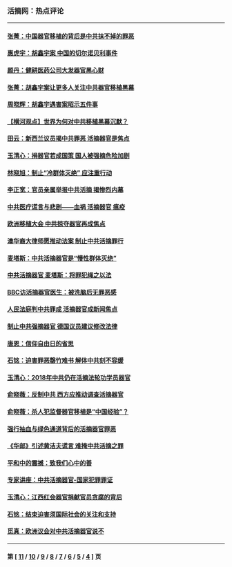 ### 活摘网：热点评论
---
#### [张菁：中国器官移植的背后是中共抹不掉的罪恶](../../pages/nf5879/n13974977.md?04280430) 
#### [惠虎宇：胡鑫宇案 中国的切尔诺贝利事件](../../pages/nf5879/n13942916.md?04280430) 
#### [颜丹：健耕医药公司大发器官黑心财](../../pages/nf5879/n13940134.md?04280430) 
#### [张菁：胡鑫宇案让更多人关注中共器官移植黑幕](../../pages/nf5879/n13929073.md?04280430) 
#### [周晓辉：胡鑫宇遇害案昭示五件事](../../pages/nf5879/n13921870.md?04280430) 
#### [【横河观点】世界为何对中共移植黑幕沉默？](../../pages/nf5879/n13244249.md?04280430) 
#### [田云：新西兰议员揭中共罪恶 活摘器官是焦点](../../pages/nf5879/n13070629.md?04280430) 
#### [玉清心：捐器官若成国策 国人被强摘危险加剧](../../pages/nf5879/n12802713.md?04280430) 
#### [林晓旭：制止“冷群体灭绝” 应注重行动](../../pages/nf5879/n12779736.md?04280430) 
#### [李正宽：官员亲属举报中共活摘 揭惨烈内幕](../../pages/nf5879/n12684490.md?04280430) 
#### [中共医疗谎言与悲剧——血祸 活摘器官 瘟疫](../../pages/nf5879/n12372103.md?04280430) 
#### [欧洲移植大会 中共掠夺器官再成焦点](../../pages/nf5879/n11538883.md?04280430) 
#### [澳华裔大律师愿推动法案 制止中共活摘罪行](../../pages/nf5879/n11377039.md?04280430) 
#### [麦塔斯：中共活摘器官是“慢性群体灭绝”](../../pages/nf5879/n11350529.md?04280430) 
#### [中共活摘器官 麦塔斯：将罪犯绳之以法](../../pages/nf5879/n11347973.md?04280430) 
#### [BBC访活摘器官医生：被洗脑后无罪恶感](../../pages/nf5879/n11335935.md?04280430) 
#### [人民法庭判中共罪成 活摘器官成新闻焦点](../../pages/nf5879/n11331578.md?04280430) 
#### [制止中共强摘器官 德国议员建议修改法律](../../pages/nf5879/n11249451.md?04280430) 
#### [唐恩：信仰自由日的省思](../../pages/nf5879/n11003525.md?04280430) 
#### [石铭：迫害罪恶罄竹难书  解体中共刻不容缓](../../pages/nf5879/n10942855.md?04280430) 
#### [玉清心：2018年中共仍在活摘法轮功学员器官](../../pages/nf5879/n10914646.md?04280430) 
#### [俞晓薇：反制中共 西方应推动调查活摘器官](../../pages/nf5879/n10794671.md?04280430) 
#### [俞晓薇：杀人犯监督器官移植是“中国经验”？](../../pages/nf5879/n10466427.md?04280430) 
#### [强行抽血与绿色通道背后的活摘器官罪恶](../../pages/nf5879/n10004708.md?04280430) 
#### [《华邮》引述黄洁夫谎言 难掩中共活摘之罪](../../pages/nf5879/n9642309.md?04280430) 
#### [平和中的震撼：致我们心中的善](../../pages/nf5879/n9021123.md?04280430) 
#### [专家讲座：中共活摘器官-国家犯罪罪证](../../pages/nf5879/n8828153.md?04280430) 
#### [玉清心：江西红会器官捐献官员贪腐的背后](../../pages/nf5879/n8522122.md?04280430) 
#### [石铭：结束迫害须国际社会的关注和支持](../../pages/nf5879/n8443497.md?04280430) 
#### [觅真：欧洲议会对中共活摘器官说不](../../pages/nf5879/n8337486.md?04280430) 

---
#### 第 [ [11](./11.md?04280430) / [10](./10.md?04280430) / [9](./9.md?04280430) / [8](./8.md?04280430) / [7](./7.md?04280430) / [6](./6.md?04280430) / [5](./5.md?04280430) / [4](./4.md?04280430) ] 页
